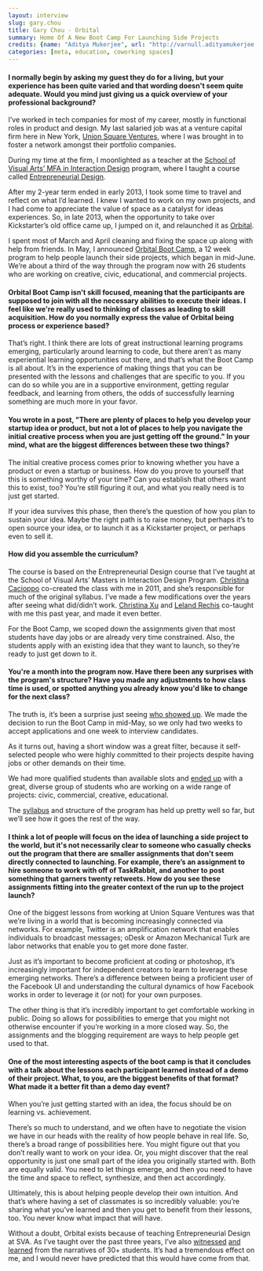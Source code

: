 ```yaml
---
layout: interview
slug: gary.chou
title: Gary Chou - Orbital
summary: Home Of A New Boot Camp For Launching Side Projects 
credits: {name: "Aditya Mukerjee", url: "http://varnull.adityamukerjee.net/"}
categories: [meta, education, coworking spaces]
---
```


#### I normally begin by asking my guest they do for a living, but your experience has been quite varied and that wording doesn't seem quite adequate. Would you mind just giving us a quick overview of your professional background?

I’ve worked in tech companies for most of my career, mostly in functional roles in product and design.  My last salaried job was at a venture capital firm here in New York, [Union Square Ventures](https://usv.com/), where I was brought in to foster a network amongst their portfolio companies.

During my time at the firm, I moonlighted as a teacher at the [School of Visual Arts’ MFA in Interaction Design](http://interactiondesign.sva.edu/) program, where I taught a course called [Entrepreneurial Design](https://docs.google.com/document/d/1LGtSpkTaS-keAJ4f6fwgHg78uftmBHK9Ebf87Ht9z6s/edit).

After my 2-year term ended in early 2013, I took some time to travel and reflect on what I’d learned.  I knew I wanted to work on my own projects, and I had come to appreciate the value of space as a catalyst for ideas experiences.  So, in late 2013, when the opportunity to take over Kickstarter’s old office came up, I jumped on it, and relaunched it as [Orbital](http://orbitalnyc.com/).

I spent most of March and April cleaning and fixing the space up along with help from friends.  In May, I announced [Orbital Boot Camp](http://orbitalnyc.com/bootcamp/), a 12 week program to help people launch their side projects, which began in mid-June.  We’re about a third of the way through the program now with 26 students who are working on creative, civic, educational, and commercial projects.

#### Orbital Boot Camp isn't skill focused, meaning that the participants are supposed to join with all the necessary abilities to execute their ideas. I feel like we're really used to thinking of classes as leading to skill acquisition. How do you normally express the value of Orbital being process or experience based?

That’s right. I think there are lots of great instructional learning programs emerging, particularly around learning to code, but there aren’t as many experiential learning opportunities out there, and that’s what the Boot Camp is all about.  It’s in the experience of making things that you can be presented with the lessons and challenges that are specific to you.  If you can do so while you are in a supportive environment, getting regular feedback, and learning from others, the odds of successfully learning something are much more in your favor.

#### You wrote in a post, "There are plenty of places to help you develop your startup idea or product, but not a lot of places to help you navigate the initial creative process when you are just getting off the ground." In your mind, what are the biggest differences between these two things?

The initial creative process comes prior to knowing whether you have a product or even a startup or business.  How do you prove to yourself that this is something worthy of your time?  Can you establish that others want this to exist, too?  You’re still figuring it out, and what you really need is to just get started.

If your idea survives this phase, then there’s the question of how you plan to sustain your idea.  Maybe the right path is to raise money, but perhaps it’s to open source your idea, or to launch it as a Kickstarter project, or perhaps even to sell it.

#### How did you assemble the curriculum?

The course is based on the Entrepreneurial Design course that I’ve taught at the School of Visual Arts’ Masters in Interaction Design Program. [Christina Cacioppo](http://christinacacioppo.com/) co-created the class with me in 2011, and she’s responsible for much of the original syllabus.  I’ve made a few modifications over the years after seeing what did/didn’t work.  [Christina Xu](https://twitter.com/xuhulk) and [Leland Rechis](https://twitter.com/leland) co-taught with me this past year, and made it even better.

For the Boot Camp, we scoped down the assignments given that most students have day jobs or are already very time constrained.  Also, the students apply with an existing idea that they want to launch, so they’re ready to just get down to it.

#### You're a month into the program now. Have there been any surprises with the program's structure? Have you made any adjustments to how class time is used, or spotted anything you already know you'd like to change for the next class?

The truth is, it’s been a surprise just seeing [who showed up](http://blog.garychou.com/post/87577526097/phase-1-complete).  We made the decision to run the Boot Camp in mid-May, so we only had two weeks to accept applications and one week to interview candidates.

As it turns out, having a short window was a great filter, because it self-selected people who were highly committed to their projects despite having jobs or other demands on their time.

We had more qualified students than available slots and [ended up](http://blog.garychou.com/post/89382857832/phase-2-complete) with a great, diverse group of students who are working on a wide range of projects: civic, commercial, creative, educational.

The [syllabus](https://docs.google.com/document/d/1paGWbN3ETdWvNWgXMKw4OE2Usy3WCgIXUt5S-2OU4P4/edit#) and structure of the program has held up pretty well so far, but we’ll see how it goes the rest of the way.

#### I think a lot of people will focus on the idea of launching a side project to the world, but it's not necessarily clear to someone who casually checks out the program that there are smaller assignments that don't seem directly connected to launching. For example, there’s an assignment to hire someone to work with off of TaskRabbit, and another to post something that garners twenty retweets. How do you see these assignments fitting into the greater context of the run up to the project launch?

One of the biggest lessons from working at Union Square Ventures was that we’re living in a world that is becoming increasingly connected via networks.  For example, Twitter is an amplification network that enables individuals to broadcast messages; oDesk or Amazon Mechanical Turk are labor networks that enable you to get more done faster.

Just as it’s important to become proficient at coding or photoshop, it’s increasingly important for independent creators to learn to leverage these emerging networks.  There’s a difference between being a proficient user of the Facebook UI and understanding the cultural dynamics of how Facebook works in order to leverage it (or not) for your own purposes.

The other thing is that it’s incredibly important to get comfortable working in public.  Doing so allows for possibilities to emerge that you might not otherwise encounter if you’re working in a more closed way.  So, the assignments and the blogging requirement are ways to help people get used to that.

#### One of the most interesting aspects of the boot camp is that it concludes with a talk  about the lessons each participant learned instead of a demo of their project. What, to you, are the biggest benefits of that format? What made it a better fit than a demo day event?

When you’re just getting started with an idea, the focus should be on learning vs. achievement.

There’s so much to understand, and we often have to negotiate the vision we have in our heads with the reality of how people behave in real life.  So, there’s a broad range of possibilities here.  You might figure out that you don’t really want to work on your idea.  Or, you might discover that the real opportunity is just one small part of the idea you originally started with. Both are equally valid.  You need to let things emerge, and then you need to have the time and space to reflect, synthesize, and then act accordingly.

Ultimately, this is about helping people develop their own intuition.  And that’s where having a set of classmates is so incredibly valuable: you’re sharing what you’ve learned and then you get to benefit from their lessons, too.  You never know what impact that will have.

Without a doubt, Orbital exists because of teaching Entrepreneurial Design at SVA.  As I’ve taught over the past three years, I’ve also [witnessed](http://barbaradewilde.tumblr.com/post/22290976714/can-you-teach-someone-to-be-an-entrepreneur) [and](http://blog.tonyhschu.ca/post/21765950765/fail-in-public) [learned](https://medium.com/@melodyquintana/embrace-the-awkward-f4858a3821fd) from the narratives of 30+ students.  It’s had a tremendous effect on me, and I would never have predicted that this would have come from that.
